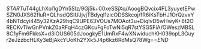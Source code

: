 $START$uT44gLhXoI1gDYn5Slz/9Gj5k+00xeSSjXq/AoogBQvcix4FL3yuyetEPwSZN0JXS62fluR+QLhsdQSIUJjvjTBdyql1zicODSSkcoj/fR6iKsTbHJ1OrQzvxY4bNTdcyi445y32KzA29hqC9UPE63VOUs7MOAot3u+DiqlvD5wHwyK+6t2ORECKvTIwGnPVnkZ0aRFqH4czGKcuFgFoTwNi5qR7stYSG5FiA/OWeszMBSL8C1yFm6FkksX+d3iOUS605dJoogkyE1UmRxF4wXNwiduchKH039opL3Guyr2eJzzbcHLKy3eBjAkcYUoKh2YXk5J4p6kz6RdMsQ78Wg==$END$